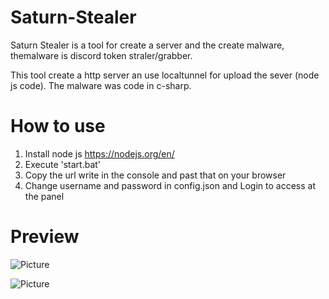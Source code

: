 # Saturn-Stealer
Saturn Stealer is a tool for create a server and the create malware, themalware is discord token straler/grabber.

This tool create a http server an use localtunnel for upload the sever (node js code). The malware was code in  c-sharp.
# How to use
1. Install node js https://nodejs.org/en/
2. Execute 'start.bat'
3. Copy the url write in the console and past that on your browser
4. Change username and password in config.json and Login to access at the panel

# Preview

![Picture](https://media.discordapp.net/attachments/891019730268323851/954454258269429840/Capture.png?width=1152&height=538)

![Picture](https://media.discordapp.net/attachments/891019730268323851/954454257980047450/Capture584.PNG?width=1148&height=539)
